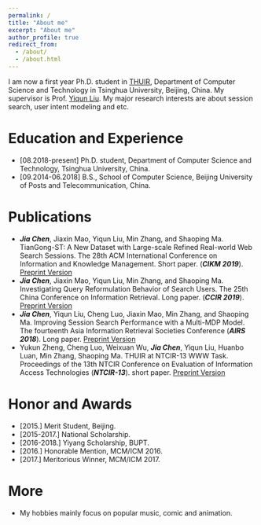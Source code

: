 ```yaml
---
permalink: /
title: "About me"
excerpt: "About me"
author_profile: true
redirect_from: 
  - /about/
  - /about.html
---
```


I am now a first year Ph.D. student in [THUIR](http://www.thuir.cn/), Department of Computer Science and Technology in Tsinghua University, Beijing, China. My supervisor is Prof. [Yiqun Liu](http://www.thuir.cn/group/~YQLiu/). My major research interests are about session search, user intent modeling and etc.

Education and Experience
======
* [08.2018-present] Ph.D. student, Department of Computer Science and Technology, Tsinghua University, China.
* [09.2014-06.2018] B.S., School of Computer Science, Beijing University of Posts and Telecommunication, China.

Publications
======
* ***Jia Chen***, Jiaxin Mao, Yiqun Liu, Min Zhang, and Shaoping Ma. TianGong-ST: A New Dataset with Large-scale Refined Real-world Web Search Sessions. The 28th ACM International Conference on Information and Knowledge Management. Short paper. (***CIKM 2019***). [Preprint Version](https://xuanyuan14.github.io/files/CIKM19chen.pdf)
* ***Jia Chen***, Jiaxin Mao, Yiqun Liu, Min Zhang, and Shaoping Ma. Investigating Query Reformulation Behavior of Search Users. The 25th China Conference on Information Retrieval. Long paper. (***CCIR 2019***). [Preprint Version](https://xuanyuan14.github.io/files/CCIR19chen.pdf)
* ***Jia Chen***, Yiqun Liu, Cheng Luo, Jiaxin Mao, Min Zhang, and Shaoping Ma. Improving Session Search Performance with a Multi-MDP Model. The fourteenth Asia Information Retrieval Societies Conference (***AIRS 2018***). Long paper. [Preprint Version](https://xuanyuan14.github.io/files/JiaChen-AIRS2018.pdf)
* Yukun Zheng, Cheng Luo, Weixuan Wu, ***Jia Chen***, Yiqun Liu, Huanbo Luan, Min Zhang, Shaoping Ma. THUIR at NTCIR-13 WWW Task. Proceedings of the 13th NTCIR Conference on Evaluation of Information Access Technologies (***NTCIR-13***). short paper. [Preprint Version](https://xuanyuan14.github.io/files/NTCIR-13_paper_28.pdf)

Honor and Awards
======
* [2015.] Merit Student, Beijing.
* [2015-2017.] National Scholarship.
* [2016-2018.] Yiyang Scholarship, BUPT.
* [2016.] Honorable Mention, MCM/ICM 2016.
* [2017.] Meritorious Winner, MCM/ICM 2017.

More
======
* My hobbies mainly focus on popular music, comic and animation.
